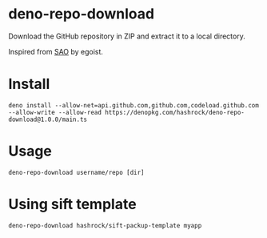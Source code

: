 # deno-repo-download

Download the GitHub repository in ZIP and extract it to a local directory.

Inspired from [SAO](https://github.com/saojs/sao) by egoist.

# Install

```shell
deno install --allow-net=api.github.com,github.com,codeload.github.com --allow-write --allow-read https://denopkg.com/hashrock/deno-repo-download@1.0.0/main.ts
```

# Usage

```shell
deno-repo-download username/repo [dir]
```

# Using sift template

```shell
deno-repo-download hashrock/sift-packup-template myapp
```
